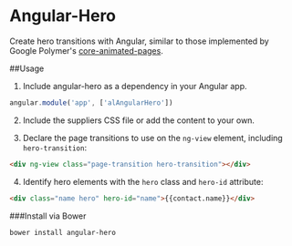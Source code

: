 Angular-Hero
============

Create hero transitions with Angular, similar to those implemented by Google Polymer's [core-animated-pages](https://www.polymer-project.org/docs/elements/core-elements.html#core-animated-pages).

##Usage

1. Include angular-hero as a dependency in your Angular app.

```js
angular.module('app', ['alAngularHero'])
```

2. Include the suppliers CSS file or add the content to your own.

3. Declare the page transitions to use on the `ng-view` element, including `hero-transition`:
```html
<div ng-view class="page-transition hero-transition"></div>
```
4. Identify hero elements with the `hero` class and `hero-id` attribute:
```html
<div class="name hero" hero-id="name">{{contact.name}}</div>
```

###Install via Bower

```
bower install angular-hero
```

